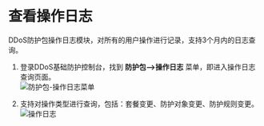 # 查看操作日志

DDoS防护包操作日志模块，对所有的用户操作进行记录，支持3个月内的日志查询。

1. 登录DDoS基础防护控制台，找到 **防护包-->操作日志** 菜单，即进入操作日志查询页面。</br>
![防护包-操作日志菜单](https://github.com/jdcloudcom/cn/blob/edit/image/Anti-DDoS-Protection-Package/防护包-操作日志菜单.png)

2. 支持对操作类型进行查询，包括：套餐变更、防护对象变更、防护规则变更。</br>
![操作日志](https://github.com/jdcloudcom/cn/blob/edit/image/Anti-DDoS-Protection-Package/操作日志.png)
